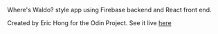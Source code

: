 Where's Waldo? style app using Firebase backend and React front end. 

Created by Eric Hong for the Odin Project. See it live [here](erichong20.github.io/waldo)
